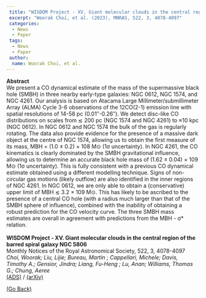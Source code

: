 ```yaml
---
 title: "WISDOM Project - XV. Giant molecular clouds in the central region of the barred spiral galaxy NGC 5806"
 excerpt: "Woorak Choi, et al. (2023), MNRAS, 522, 3, 4078-4097"
 categories:
  - News
  - Paper
 tags:
  - News
  - Paper
 author:
  name: Woorak Choi, et al.
---
```


<b>Abstract</b><br>
We present a CO dynamical estimate of the mass of the supermassive black hole (SMBH) in three nearby early-type galaxies: NGC 0612, NGC 1574, and NGC 4261. Our analysis is based on Atacama Large Millimeter/submillimeter Array (ALMA) Cycle 3-6 observations of the 12CO(2-1) emission line with spatial resolutions of 14-58 pc (0.01″-0.26″). We detect disc-like CO distributions on scales from ≲ 200 pc (NGC 1574 and NGC 4261) to ≈10 kpc (NGC 0612). In NGC 0612 and NGC 1574 the bulk of the gas is regularly rotating. The data also provide evidence for the presence of a massive dark object at the centre of NGC 1574, allowing us to obtain the first measure of its mass, MBH = (1.0 ± 0.2) × 108 M⊙ (1σ uncertainty). In NGC 4261, the CO kinematics is clearly dominated by the SMBH gravitational influence, allowing us to determine an accurate black hole mass of (1.62 ± 0.04) × 109 M⊙ (1σ uncertainty). This is fully consistent with a previous CO dynamical estimate obtained using a different modelling technique. Signs of non-circular gas motions (likely outflow) are also identified in the inner regions of NGC 4261. In NGC 0612, we are only able to obtain a (conservative) upper limit of MBH ≲ 3.2 × 109 M⊙. This has likely to be ascribed to the presence of a central CO hole (with a radius much larger than that of the SMBH sphere of influence), combined with the inability of obtaining a robust prediction for the CO velocity curve. The three SMBH mass estimates are overall in agreement with predictions from the MBH - σ* relation.
<br>
<br>
<b>WISDOM Project - XV. Giant molecular clouds in the central region of the barred spiral galaxy NGC 5806</b><br>
Monthly Notices of the Royal Astronomical Society, 522, 3, 4078-4097<br>
<i>Choi, Woorak; Liu, Lijie; Bureau, Martin ; Cappellari, Michele; Davis, Timothy A.; Gensior, Jindra; Liang, Fu-Heng ; Lu, Anan; Williams, Thomas G.; Chung, Aeree</i><br>
<a href="https://ui.adsabs.harvard.edu/abs/2023MNRAS.522.4078C/abstract">(ADS)</a> / <a href="https://arxiv.org/abs/2304.10471">(arXiv)</a>

<a href="#" onclick="history.go(-1)">(Go Back)</a>

